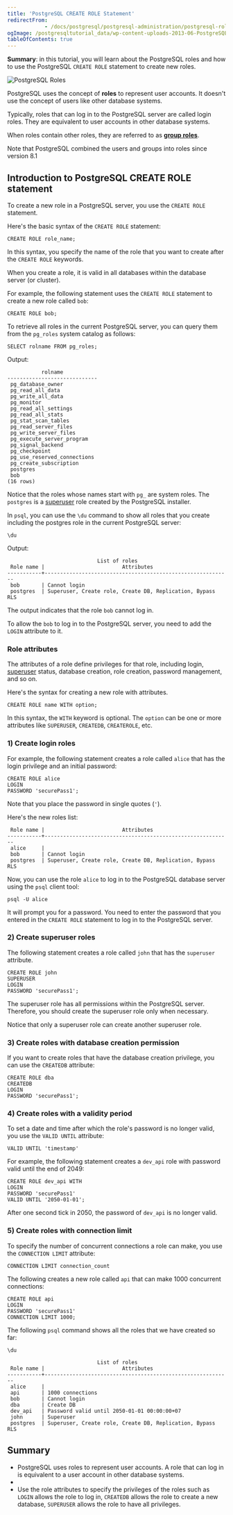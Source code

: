 ```yaml
---
title: 'PostgreSQL CREATE ROLE Statement'
redirectFrom: 
            - /docs/postgresql/postgresql-administration/postgresql-roles/
ogImage: /postgresqltutorial_data/wp-content-uploads-2013-06-PostgreSQL-Roles.png
tableOfContents: true
---
```



**Summary**: in this tutorial, you will learn about the PostgreSQL roles and how to use the PostgreSQL `CREATE ROLE` statement to create new roles.

![PostgreSQL Roles](/postgresqltutorial_data/wp-content-uploads-2013-06-PostgreSQL-Roles.png)

PostgreSQL uses the concept of **roles** to represent user accounts. It doesn't use the concept of users like other database systems.

Typically, roles that can log in to the PostgreSQL server are called login roles. They are equivalent to user accounts in other database systems.

When roles contain other roles, they are referred to as **[group roles](https://www.postgresqltutorial.com/postgresql-administration/postgresql-role-membership/)**.

Note that PostgreSQL combined the users and groups into roles since version 8.1

## Introduction to PostgreSQL CREATE ROLE statement

To create a new role in a PostgreSQL server, you use the `CREATE ROLE` statement.

Here's the basic syntax of the `CREATE ROLE` statement:

```
CREATE ROLE role_name;
```

In this syntax, you specify the name of the role that you want to create after the `CREATE ROLE` keywords.

When you create a role, it is valid in all databases within the database server (or cluster).

For example, the following statement uses the `CREATE ROLE` statement to create a new role called `bob`:

```
CREATE ROLE bob;
```

To retrieve all roles in the current PostgreSQL server, you can query them from the `pg_roles` system catalog as follows:

```
SELECT rolname FROM pg_roles;
```

Output:

```
           rolname
-----------------------------
 pg_database_owner
 pg_read_all_data
 pg_write_all_data
 pg_monitor
 pg_read_all_settings
 pg_read_all_stats
 pg_stat_scan_tables
 pg_read_server_files
 pg_write_server_files
 pg_execute_server_program
 pg_signal_backend
 pg_checkpoint
 pg_use_reserved_connections
 pg_create_subscription
 postgres
 bob
(16 rows)
```

Notice that the roles whose names start with `pg_` are system roles. The `postgres` is a [superuser](https://www.postgresqltutorial.com/postgresql-administration/create-superuser-postgresql/) role created by the PostgreSQL installer.

In `psql`, you can use the `\du` command to show all roles that you create including the postgres role in the current PostgreSQL server:

```
\du
```

Output:

```
                             List of roles
 Role name |                         Attributes
-----------+------------------------------------------------------------
 bob       | Cannot login
 postgres  | Superuser, Create role, Create DB, Replication, Bypass RLS
```

The output indicates that the role `bob` cannot log in.

To allow the `bob` to log in to the PostgreSQL server, you need to add the `LOGIN` attribute to it.

### Role attributes

The attributes of a role define privileges for that role, including login, [superuser](https://www.postgresqltutorial.com/postgresql-administration/create-superuser-postgresql/) status, database creation, role creation, password management, and so on.

Here's the syntax for creating a new role with attributes.

```
CREATE ROLE name WITH option;
```

In this syntax, the `WITH` keyword is optional. The `option` can be one or more attributes like `SUPERUSER`, `CREATEDB`, `CREATEROLE`, etc.

### 1) Create login roles

For example, the following statement creates a role called `alice` that has the login privilege and an initial password:

```
CREATE ROLE alice
LOGIN
PASSWORD 'securePass1';
```

Note that you place the password in single quotes (`'`).

Here's the new roles list:

```
 Role name |                         Attributes
-----------+------------------------------------------------------------
 alice     |
 bob       | Cannot login
 postgres  | Superuser, Create role, Create DB, Replication, Bypass RLS
```

Now, you can use the role `alice` to log in to the PostgreSQL database server using the `psql` client tool:

```
psql -U alice
```

It will prompt you for a password. You need to enter the password that you entered in the `CREATE ROLE` statement to log in to the PostgreSQL server.

### 2) Create superuser roles

The following statement creates a role called `john` that has the `superuser` attribute.

```
CREATE ROLE john
SUPERUSER
LOGIN
PASSWORD 'securePass1';
```

The superuser role has all permissions within the PostgreSQL server. Therefore, you should create the superuser role only when necessary.

Notice that only a superuser role can create another superuser role.

### 3) Create roles with database creation permission

If you want to create roles that have the database creation privilege, you can use the `CREATEDB` attribute:

```
CREATE ROLE dba
CREATEDB
LOGIN
PASSWORD 'securePass1';
```

### 4) Create roles with a validity period

To set a date and time after which the role's password is no longer valid, you use the `VALID UNTIL` attribute:

```
VALID UNTIL 'timestamp'
```

For example, the following statement creates a `dev_api` role with password valid until the end of 2049:

```
CREATE ROLE dev_api WITH
LOGIN
PASSWORD 'securePass1'
VALID UNTIL '2050-01-01';
```

After one second tick in 2050, the password of `dev_api` is no longer valid.

### 5) Create roles with connection limit

To specify the number of concurrent connections a role can make, you use the `CONNECTION LIMIT` attribute:

```
CONNECTION LIMIT connection_count
```

The following creates a new role called `api` that can make 1000 concurrent connections:

```
CREATE ROLE api
LOGIN
PASSWORD 'securePass1'
CONNECTION LIMIT 1000;
```

The following `psql` command shows all the roles that we have created so far:

```
\du
```

```
                             List of roles
 Role name |                         Attributes
-----------+------------------------------------------------------------
 alice     |
 api       | 1000 connections
 bob       | Cannot login
 dba       | Create DB
 dev_api   | Password valid until 2050-01-01 00:00:00+07
 john      | Superuser
 postgres  | Superuser, Create role, Create DB, Replication, Bypass RLS
```

## Summary

- PostgreSQL uses roles to represent user accounts. A role that can log in is equivalent to a user account in other database systems.
-
- Use the role attributes to specify the privileges of the roles such as `LOGIN` allows the role to log in, `CREATEDB` allows the role to create a new database, `SUPERUSER` allows the role to have all privileges.
